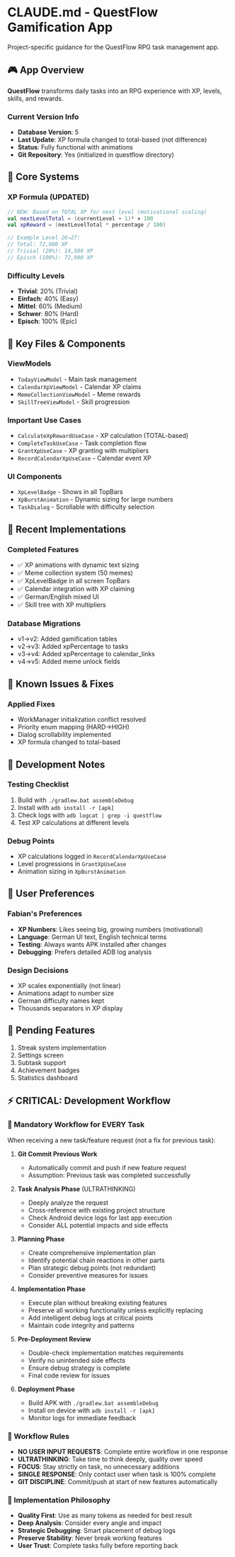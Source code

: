# CLAUDE.md - QuestFlow Gamification App

Project-specific guidance for the QuestFlow RPG task management app.

## 🎮 App Overview

**QuestFlow** transforms daily tasks into an RPG experience with XP, levels, skills, and rewards.

### Current Version Info
- **Database Version**: 5
- **Last Update**: XP formula changed to total-based (not difference)
- **Status**: Fully functional with animations
- **Git Repository**: Yes (initialized in questflow directory)

## 🔑 Core Systems

### XP Formula (UPDATED)
```kotlin
// NEW: Based on TOTAL XP for next level (motivational scaling)
val nextLevelTotal = (currentLevel + 1)² × 100
val xpReward = (nextLevelTotal * percentage / 100)

// Example Level 26→27:
// Total: 72,900 XP
// Trivial (20%): 14,580 XP
// Episch (100%): 72,900 XP
```

### Difficulty Levels
- **Trivial**: 20% (Trivial)
- **Einfach**: 40% (Easy)
- **Mittel**: 60% (Medium)
- **Schwer**: 80% (Hard)
- **Episch**: 100% (Epic)

## 📂 Key Files & Components

### ViewModels
- `TodayViewModel` - Main task management
- `CalendarXpViewModel` - Calendar XP claims
- `MemeCollectionViewModel` - Meme rewards
- `SkillTreeViewModel` - Skill progression

### Important Use Cases
- `CalculateXpRewardUseCase` - XP calculation (TOTAL-based)
- `CompleteTaskUseCase` - Task completion flow
- `GrantXpUseCase` - XP granting with multipliers
- `RecordCalendarXpUseCase` - Calendar event XP

### UI Components
- `XpLevelBadge` - Shows in all TopBars
- `XpBurstAnimation` - Dynamic sizing for large numbers
- `TaskDialog` - Scrollable with difficulty selection

## 🎨 Recent Implementations

### Completed Features
- ✅ XP animations with dynamic text sizing
- ✅ Meme collection system (50 memes)
- ✅ XpLevelBadge in all screen TopBars
- ✅ Calendar integration with XP claiming
- ✅ German/English mixed UI
- ✅ Skill tree with XP multipliers

### Database Migrations
- v1→v2: Added gamification tables
- v2→v3: Added xpPercentage to tasks
- v3→v4: Added xpPercentage to calendar_links
- v4→v5: Added meme unlock fields

## 🐛 Known Issues & Fixes

### Applied Fixes
- WorkManager initialization conflict resolved
- Priority enum mapping (HARD→HIGH)
- Dialog scrollability implemented
- XP formula changed to total-based

## 🚀 Development Notes

### Testing Checklist
1. Build with `./gradlew.bat assembleDebug`
2. Install with `adb install -r [apk]`
3. Check logs with `adb logcat | grep -i questflow`
4. Test XP calculations at different levels

### Debug Points
- XP calculations logged in `RecordCalendarXpUseCase`
- Level progressions in `GrantXpUseCase`
- Animation sizing in `XpBurstAnimation`

## 👤 User Preferences

### Fabian's Preferences
- **XP Numbers**: Likes seeing big, growing numbers (motivational)
- **Language**: German UI text, English technical terms
- **Testing**: Always wants APK installed after changes
- **Debugging**: Prefers detailed ADB log analysis

### Design Decisions
- XP scales exponentially (not linear)
- Animations adapt to number size
- German difficulty names kept
- Thousands separators in XP display

## 📝 Pending Features
1. Streak system implementation
2. Settings screen
3. Subtask support
4. Achievement badges
5. Statistics dashboard

## ⚡ CRITICAL: Development Workflow

### 🔄 Mandatory Workflow for EVERY Task

When receiving a new task/feature request (not a fix for previous task):

1. **Git Commit Previous Work**
   - Automatically commit and push if new feature request
   - Assumption: Previous task was completed successfully

2. **Task Analysis Phase** (ULTRATHINKING)
   - Deeply analyze the request
   - Cross-reference with existing project structure
   - Check Android device logs for last app execution
   - Consider ALL potential impacts and side effects

3. **Planning Phase**
   - Create comprehensive implementation plan
   - Identify potential chain reactions in other parts
   - Plan strategic debug points (not redundant)
   - Consider preventive measures for issues

4. **Implementation Phase**
   - Execute plan without breaking existing features
   - Preserve all working functionality unless explicitly replacing
   - Add intelligent debug logs at critical points
   - Maintain code integrity and patterns

5. **Pre-Deployment Review**
   - Double-check implementation matches requirements
   - Verify no unintended side effects
   - Ensure debug strategy is complete
   - Final code review for issues

6. **Deployment Phase**
   - Build APK with `./gradlew.bat assembleDebug`
   - Install on device with `adb install -r [apk]`
   - Monitor logs for immediate feedback

### 🎯 Workflow Rules

- **NO USER INPUT REQUESTS**: Complete entire workflow in one response
- **ULTRATHINKING**: Take time to think deeply, quality over speed
- **FOCUS**: Stay strictly on task, no unnecessary additions
- **SINGLE RESPONSE**: Only contact user when task is 100% complete
- **GIT DISCIPLINE**: Commit/push at start of new features automatically

### 🧠 Implementation Philosophy

- **Quality First**: Use as many tokens as needed for best result
- **Deep Analysis**: Consider every angle and impact
- **Strategic Debugging**: Smart placement of debug logs
- **Preserve Stability**: Never break working features
- **User Trust**: Complete tasks fully before reporting back